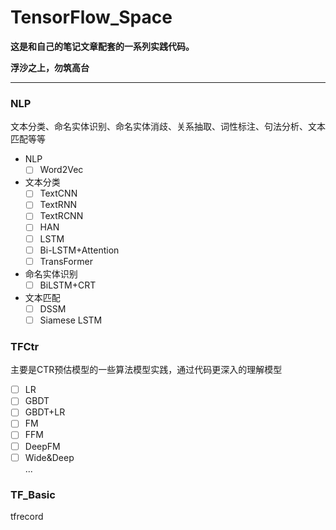 # TensorFlow_Space

**这是和自己的笔记文章配套的一系列实践代码。**

**浮沙之上，勿筑高台**

---

### NLP

文本分类、命名实体识别、命名实体消歧、关系抽取、词性标注、句法分析、文本匹配等等

* NLP
    * [ ] Word2Vec  
* 文本分类
    * [ ] TextCNN
    * [ ] TextRNN
    * [ ] TextRCNN
    * [ ] HAN
    * [ ] LSTM
    * [ ] Bi-LSTM+Attention
    * [ ] TransFormer
* 命名实体识别
    * [ ] BiLSTM+CRT
* 文本匹配
    * [ ] DSSM
    * [ ] Siamese LSTM

### TFCtr

主要是CTR预估模型的一些算法模型实践，通过代码更深入的理解模型

* [ ] LR  
* [ ] GBDT  
* [ ] GBDT+LR  
* [ ] FM  
* [ ] FFM  
* [ ] DeepFM  
* [ ] Wide&Deep  
...

### TF_Basic
tfrecord  
